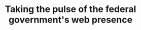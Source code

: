 ---
title: Taking the pulse of the federal government's web presence
layout: external
external_url: https://18f.gsa.gov/2015/06/02/taking-the-pulse-of-the-federal-governments-web-presence/
---